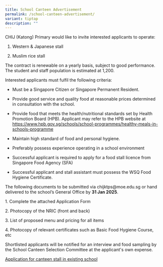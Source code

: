 ```yaml
---
title: School Canteen Advertisement
permalink: /school-canteen-advertisement/
variant: tiptap
description: ""
---
```

<p>CHIJ (Katong) Primary would like to invite interested applicants to operate:</p>
<ol data-tight="true" class="tight">
<li>
<p>Western &amp; Japanese stall</p>
</li>
<li>
<p>Muslim rice stall</p>
</li>
</ol>
<p>The contract is renewable on a yearly basis, subject to good performance.
The student and staff population is estimated at 1,200.</p>
<p>Interested applicants must fulfil the following criteria:</p>
<ul data-tight="true" class="tight">
<li>
<p>Must be a Singapore Citizen or Singapore Permanent Resident.</p>
</li>
<li>
<p>Provide good service and quality food at reasonable prices determined
in consultation with the school.</p>
</li>
<li>
<p>Provide food that meets the health/nutritional standards set by Health
Promotion Board (HPB). Applicant may refer to the HPB website at <a href="https://www.hpb.gov.sg/schools/school-programmes/healthy-meals-in-schools-programme" rel="noopener nofollow" target="_blank">https://www.hpb.gov.sg/schools/school-programmes/healthy-meals-in-schools-programme</a>
</p>
</li>
<li>
<p>Maintain high standard of food and personal hygiene.</p>
</li>
<li>
<p>Preferably possess experience operating in a school environment</p>
</li>
<li>
<p>Successful applicant is required to apply for a food stall licence from
Singapore Food Agency (SFA)</p>
</li>
<li>
<p>Successful applicant and stall assistant must possess the WSQ Food Hygiene
Certificate.</p>
</li>
</ul>
<p>The following documents to be submitted via <a rel="noopener noreferrer nofollow" target="_blank">chijktps@moe.edu.sg</a> or
hand delivered to the school’s General Office by <strong>31 Jan 2025</strong>.</p>
<p></p>
<p>1. Complete the attached Application Form</p>
<p>2. Photocopy of the NRIC (front and back)</p>
<p>3. List of proposed menu and pricing for all items</p>
<p>4. Photocopy of relevant certificates such as Basic Food Hygiene Course,
etc</p>
<p>Shortlisted applicants will be notified for an interview and food sampling
by the School Canteen Selection Committee at the applicant's own expense.</p>
<p><a href="/files/Application_for_Canteen_Stall_in_Existing_School.pdf" rel="noopener nofollow" target="_blank">Application for canteen stall in existing school</a>
</p>
<p></p>
<p></p>
<p></p>
<p></p>
<p></p>
<p>
<br>
<br>
</p>
<p></p>